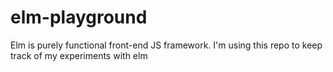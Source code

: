 # elm-playground
Elm is purely functional front-end JS framework. I'm using this repo to keep track of my experiments with elm
